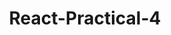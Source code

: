 # <p align="center">React-Practical-4</p>
<!-- 
<br />

---

## Live Working Link

---

<br />

- [https://prince-react-practical-3.netlify.app/](https://prince-react-practical-3.netlify.app/)

<br />

---

## Project Setup

---

<br />

- ### **Recommended IDE Setup**

  > VsCode/ sublime text

- ### **Install Package**

  > `npm install`

- ### **Compile and Hot-reload for Development**

  > `npm run dev`

- ### **Type Check, Compile and Minify for Production**
  > `npm run build`

<br />

---

## About Practical Components

---

<br />

- Components Structure

```
App (Functional Component)
  - TodoProvider (Functional Component)
      - Header (Class Component , Stateless Component)
      - TodoList (Functional Component)
          - TodoItem (Functional Component)
      - AddTodo (Functional Component)
```

- Class Component

  - In React, class components are JavaScript classes that extend the React.Component base class. Class components are used to define a component that can have its own state, lifecycle methods, and event handlers.

- Functional Component

  - In React, functional components are a simpler way to define a component than using a class. A functional component is a plain JavaScript function that takes in props and returns JSX. They are also known as "stateless" or "presentational" components because they don't have any internal state or lifecycle methods.

- Statelass Components
  - a stateless component is another term for functional components, which are plain JavaScript functions that take in props and return JSX. Stateless components are also called "presentational" or "dumb" components because they don't have any internal state or lifecycle methods.

<br />

---

## Live Practical Demo

---

<br />

<img src="https://user-images.githubusercontent.com/125016923/234478703-93768a07-4379-44fe-88aa-2a3b05cbd533.png" align="center"/>

<img src="https://user-images.githubusercontent.com/125016923/234868374-af65192b-ec11-4aa0-8974-1696c96c8df9.png" align="center"/>

 -->
